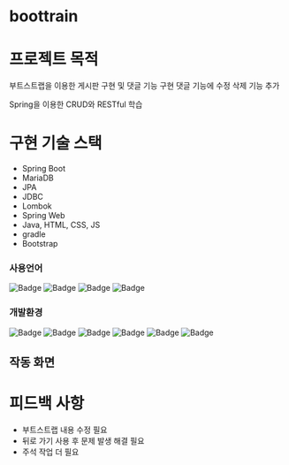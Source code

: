 # boottrain

# 프로젝트 목적
부트스트랩을 이용한 게시판 구현 및 댓글 기능 구현
댓글 기능에 수정 삭제 기능 추가

Spring을 이용한 CRUD와 RESTful 학습

# 구현 기술 스택 
- Spring Boot
- MariaDB
- JPA
- JDBC
- Lombok
- Spring Web
- Java, HTML, CSS, JS
- gradle
- Bootstrap

### 사용언어

![Badge](http://img.shields.io/badge/-HTML5-%23E34F26?style=flat-square&logo=HTML5&logoColor=white)
![Badge](http://img.shields.io/badge/CSS3-blue?style=flat-square&logo=CSS3&logoColor=white)
![Badge](http://img.shields.io/badge/JavaScript-yellow?style=flat-square&logo=JavaScript&logoColor=white)
![Badge](http://img.shields.io/badge/-Java-%23007396?style=flat-square&logo=Java&logoColor=white)

### 개발환경

![Badge](http://img.shields.io/badge/-Windows-%230078D6?style=flat-square&logo=Windows&logoColor=white)
![Badge](http://img.shields.io/badge/-Eclipse-%232C2255?style=flat-square&logo=Eclipse&logoColor=white)
![Badge](http://img.shields.io/badge/-VSCode-%23007ACC?style=flat-square&logo=VisualStudioCode&logoColor=white)
![Badge](http://img.shields.io/badge/-Spring-%236DB33F?style=flat-square&logo=Spring&logoColor=white)
![Badge](http://img.shields.io/badge/-ApacheTomcat-%23F8DC75?style=flat-square&logo=ApacheTomcat&logoColor=black)
![Badge](http://img.shields.io/badge/-Github-%23181717?style=flat-square&logo=GitHub&logoColor=white)


## 작동 화면



# 피드백 사항
- 부트스트랩 내용 수정 필요
- 뒤로 가기 사용 후 문제 발생 해결 필요
- 주석 작업 더 필요
